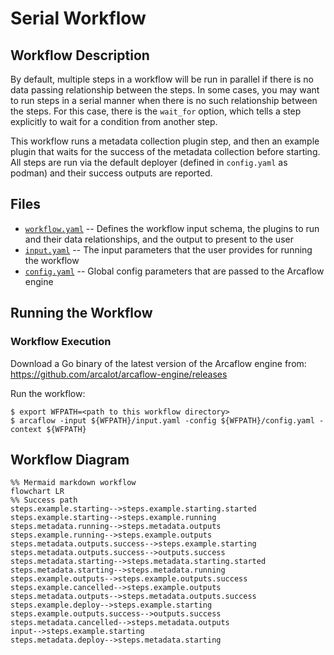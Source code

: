 # Serial Workflow

## Workflow Description

By default, multiple steps in a workflow will be run in parallel if there is no data passing relationship between the steps. In some cases, you may want to run steps in a serial manner when there is no such relationship between the steps. For this case, there is the `wait_for` option, which tells a step explicitly to wait for a condition from another step.

This workflow runs a metadata collection plugin step, and then an example plugin that waits for the success of the metadata collection before starting. All steps are run via the default deployer (defined in `config.yaml` as podman) and their success outputs are reported.

## Files

- [`workflow.yaml`](workflow.yaml) -- Defines the workflow input schema, the plugins to run
  and their data relationships, and the output to present to the user
- [`input.yaml`](input.yaml) -- The input parameters that the user provides for running
  the workflow
- [`config.yaml`](config.yaml) -- Global config parameters that are passed to the Arcaflow
  engine
                     
## Running the Workflow

### Workflow Execution

Download a Go binary of the latest version of the Arcaflow engine from: https://github.com/arcalot/arcaflow-engine/releases
 
Run the workflow:
```
$ export WFPATH=<path to this workflow directory>
$ arcaflow -input ${WFPATH}/input.yaml -config ${WFPATH}/config.yaml -context ${WFPATH}
```

## Workflow Diagram
```mermaid
%% Mermaid markdown workflow
flowchart LR
%% Success path
steps.example.starting-->steps.example.starting.started
steps.example.starting-->steps.example.running
steps.metadata.running-->steps.metadata.outputs
steps.example.running-->steps.example.outputs
steps.metadata.outputs.success-->steps.example.starting
steps.metadata.outputs.success-->outputs.success
steps.metadata.starting-->steps.metadata.starting.started
steps.metadata.starting-->steps.metadata.running
steps.example.outputs-->steps.example.outputs.success
steps.example.cancelled-->steps.example.outputs
steps.metadata.outputs-->steps.metadata.outputs.success
steps.example.deploy-->steps.example.starting
steps.example.outputs.success-->outputs.success
steps.metadata.cancelled-->steps.metadata.outputs
input-->steps.example.starting
steps.metadata.deploy-->steps.metadata.starting
```
